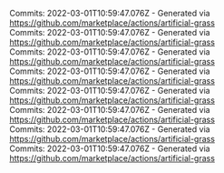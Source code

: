 Commits: 2022-03-01T10:59:47.076Z - Generated via https://github.com/marketplace/actions/artificial-grass
<br>
Commits: 2022-03-01T10:59:47.076Z - Generated via https://github.com/marketplace/actions/artificial-grass
<br>
Commits: 2022-03-01T10:59:47.076Z - Generated via https://github.com/marketplace/actions/artificial-grass
<br>
Commits: 2022-03-01T10:59:47.076Z - Generated via https://github.com/marketplace/actions/artificial-grass
<br>
Commits: 2022-03-01T10:59:47.076Z - Generated via https://github.com/marketplace/actions/artificial-grass
<br>
Commits: 2022-03-01T10:59:47.076Z - Generated via https://github.com/marketplace/actions/artificial-grass
<br>
Commits: 2022-03-01T10:59:47.076Z - Generated via https://github.com/marketplace/actions/artificial-grass
<br>
Commits: 2022-03-01T10:59:47.076Z - Generated via https://github.com/marketplace/actions/artificial-grass
<br>
